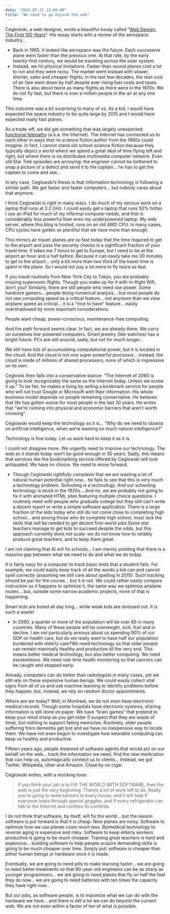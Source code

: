 ```yaml
---
date: "2015-07-21 12:00:00"
title: "We need to go beyond the web"
---
```




Ceglowski, a web designer, wrote a beautiful essay called &ldquo;[Web Design: The First 100 Years](http://idlewords.com/talks/web_design_first_100_years.htm)&ldquo;. His essay starts with a review of the aerospace industry&hellip;

- Back in 1965, it looked like aerospace was the future. Each successive plane went faster than the previous one. At that rate, by the early twenty-first century, we would be traveling across the solar system.
- Instead, we hit physical limitations. Faster-than-sound planes cost a lot to run and they were noisy. The market went instead with slower, shorter, safer and cheaper flights. In the last few decades, the real-cost of air fare went down by half despite ever rising fuel costs and taxes. There is also about twice as many flights as there were in the 1970s. We do not fly fast, but there is over a million people in the air at any one time.


This outcome was a bit surprising to many of us. As a kid, I would have expected the space industry to be quite large by 2015 and I would have expected really fast planes.

As a trade-off, we did get something that was largely unexpected: [functional telepathy](http://www.antipope.org/charlie/blog-static/2015/07/two-thoughts.html) (a.k.a. the Internet). The Internet has connected us to each other in ways that no science fiction author from the 1960s could imagine. In fact, I cannot stand old school science fiction because they typically depict a world where we spend a great deal of time flying left and right, but where there is no distributed multimedia computer network. Even old Star Trek episodes are annoying: the engineer cannot be bothered to snap a picture of a defect and send it to the captain&hellip; he has to get the captain to come and see&hellip;

In any case, Ceglowski&rsquo;s thesis is that information technology is following a similar path. We got faster and faster computers&hellip; but nobody cares about that anymore.

I think Ceglowski is right in many ways. I do much of my serious work on a laptop that runs at 2.2 GHz. I could easily get a laptop that runs 50% hotter. I use an iPad for much of my informal computer needs, and that is considerably less powerful than even my underpowered laptop. My web server, where this blog is hosted, runs on an old AMD CPU. In many cases, CPU cycles have gotten so plentiful that we have more than enough.

This mirrors air travel: planes are so fast today that the time required to get to the airport and pass the security checks is a significant fraction of your travel time. It takes me 7 hours to get to Europe, but I need to be at the airport an hour and a half before. Because it can easily take me 30 minutes to get to the airport&hellip; only a bit more than two third of the travel time is spent in the plane. So I would not pay a lot more to fly twice as fast.

If you travel routinely from New York City to Tokyo, you are probably missing supersonic flights. Though you make up for it with in-flight Wifi, don&rsquo;t you? Similarly, there are still people who need raw power. Some hardcore gamers&hellip; people doing numerical analysis&hellip; but most people do not see computing speed as a critical feature&hellip; not anymore than we view airplane speed as critical&hellip; it is a &ldquo;nice to have&rdquo; feature&hellip; easily overshadowed by more important considerations.

People want cheap, power-conscious, maintenance-free computing.

And the path forward seems clear. In fact, we are already there. We carry on ourselves low-powered computers. Smart jewelry (like watches) has a bright future. PCs are still around, sadly, but not for much longer&hellip;

We still have lots of accumulating computational power, but it is located in the cloud. And the cloud is not one super powerful processor&hellip; instead, the cloud is made of millions of shared processors, none of which is impressive on its own.

Ceglowls  then falls into a conservative stance: &ldquo;The Internet of 2060 is going to look recognizably the same as the Internet today. Unless we screw it up.&rdquo; To be fair, he makes a living by selling a bookmark service for people who will not trust Google or Microsoft with their information. His whole business model depends on people remaining conservative. He believes that life has gotten worse for most people in the last 30 years. He writes that &ldquo;we&rsquo;re running into physical and economic barriers that aren&rsquo;t worth crossing&rdquo;.

Ceglowski would keep the technology as it is&hellip; &ldquo;Why do we need to obsess on artificial intelligence, when we&rsquo;re wasting so much natural intelligence?&rdquo;

Technology is fine today. Let us work hard to keep it as it is.

I could not disagree more. We urgently need to improve our technology. The web as it stands today won&rsquo;t be good enough in 30 years. Sadly, this means that services like the bookmarking service offered by Ceglowski will look antiquated. We have no choice. We need to move forward.

- Though Ceglowski rightfully complains that we are wasting a lot of natural human potential right now&hellip; he fails to see that this is very much a technology problem. Schooling is a technology. And our schooling technology is stuck in the 1920s&hellip; And no, we are probably not going to fix it with animated HTML sites featuring multiple choice questions. I routinely meet with people who graduate college but they still can&rsquo;t write a decent report or write a simple software application. There is a large fraction of the kids today who still do not come close to completing high school&hellip; and among those who do complete high school, most lack the skills that will be needed to get decent first-world jobs.Some star teachers manage to get kids to succeed despite the odds, but this approach currently does not scale: we do not know how to reliably produce great teachers, and to keep them great.

I am not claiming that AI will fix schools&hellip; I am merely pointing that there is a massive gap between what we need to do and what we do today.

It is fairly easy for a computer to track basic tests that a student fails. For example, we could easily keep track of all the words a kid can and cannot spell correctly (assuming we still care about spelling in 2015). Such tracking should be par for the course&hellip; but it is not. We could rather easily compare instruction as it happens to optimize it, the same way we optimize airplane routes&hellip; but, outside some narrow academic projects, none of that is happening.

Smart kids are bored all day long&hellip; while weak kids are stressed out. It is such a waste!
- In 2060, a quarter or more of the population will be over 65 in many countries. Many of these people will be overweight, sick, frail and in decline. I am not particularly anxious about us spending 90% of our GDP on health care, but do we really want to have half our population burdened with elderly care?We need technology so that older people can remain maximally healthy and productive till the very end. This means better medical technology, but also better computing. We need exoskeletons. We need real-time health monitoring so that cancers can be caught and stopped early.

Already, computers can do better than radiologists in many cases, yet we still rely on these expensive human beings. We could easily collect vital signs from all of us and use machine learning to identify problems before they happen, but, instead, we rely on random doctor appointments.

Where are we today? Well, in Montreal, we do not even have electronic medical records. Though some hospitals have electronic systems, sharing information is still done on paper. We have &ldquo;brain games&rdquo; that pretend to keep your mind sharp as you get older (I suspect that they are waste of time), but nothing to support failing memories. Routinely, older people suffering from dementia get lost and we have no inexpensive way to locate them. We have not even begun to investigate how wearable computing can keep us healthy and productive.


Fifteen years ago, people dreamed of software agents that would act on our behalf on the web&hellip; track the information we need, find the new medication that can help us, automagically connect us to clients&hellip; Instead, we got Twitter, Wikipedia, Uber and Amazon. Close by no cigar.

Ceglowski writes, with a mocking tone:

> If you think your job is to FIX THE WORLD WITH SOFTWARE, then the web is just the very beginning. There&rsquo;s a lot of work left to do. Really you&rsquo;re going to need sensors in every house, and it will help if everyone looks through special goggles, and if every refrigerator can talk to the Internet and confess its contents.


I do not think that software, by itself, will fix the world&hellip; but the reason software is put forward is that it is cheap. New planes are noisy. Software to optimize how we use planes costs much less. Biomedical technology to reverse aging is expensive and risky. Software to keep elderly workers productive is going to be much cheaper. Training great teachers is hard and expensive&hellip; building software to help people acquire demanding skills is going to be much cheaper over time. Simply put: software is cheaper than either human beings or hardware once it is made.

Eventually, we are going to need pills to make learning faster&hellip; we are going to need better treatments so that 90-year-old engineers can be as sharp as younger programmers&hellip; we are going to need planes that fly on half the fuel they do now&hellip; we are going to need batteries with ten times the capacity they have right now&hellip;

But our jobs, as software people, is to maximize what we can do with the hardware we have&hellip; and there is still a lot we can do beyond the current web. We are not even within a factor of ten of what is possible.

